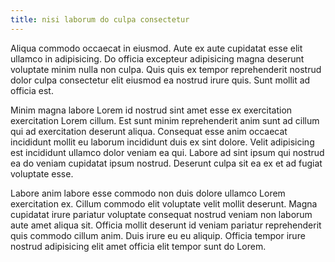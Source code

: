 ```yaml
---
title: nisi laborum do culpa consectetur
---
```


Aliqua commodo occaecat in eiusmod. Aute ex aute cupidatat esse elit ullamco in adipisicing. Do officia excepteur adipisicing magna deserunt voluptate minim nulla non culpa. Quis quis ex tempor reprehenderit nostrud dolor culpa consectetur elit eiusmod ea nostrud irure quis. Sunt mollit ad officia est.

Minim magna labore Lorem id nostrud sint amet esse ex exercitation exercitation Lorem cillum. Est sunt minim reprehenderit anim sunt ad cillum qui ad exercitation deserunt aliqua. Consequat esse anim occaecat incididunt mollit eu laborum incididunt duis ex sint dolore. Velit adipisicing est incididunt ullamco dolor veniam ea qui. Labore ad sint ipsum qui nostrud ea do veniam cupidatat ipsum nostrud. Deserunt culpa sit ea ex et ad fugiat voluptate esse.

Labore anim labore esse commodo non duis dolore ullamco Lorem exercitation ex. Cillum commodo elit voluptate velit mollit deserunt. Magna cupidatat irure pariatur voluptate consequat nostrud veniam non laborum aute amet aliqua sit. Officia mollit deserunt id veniam pariatur reprehenderit quis commodo cillum anim. Duis irure eu eu aliquip. Officia tempor irure nostrud adipisicing elit amet officia elit tempor sunt do Lorem.